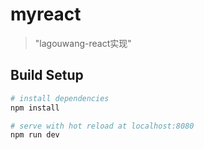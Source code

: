 # myreact

> \"lagouwang-react实现\"

## Build Setup

``` bash
# install dependencies
npm install

# serve with hot reload at localhost:8080
npm run dev

```